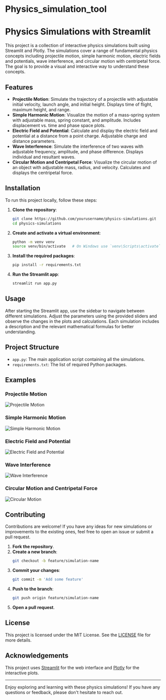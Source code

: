 # Physics_simulation_tool
# Physics Simulations with Streamlit

This project is a collection of interactive physics simulations built using Streamlit and Plotly. The simulations cover a range of fundamental physics concepts including projectile motion, simple harmonic motion, electric fields and potentials, wave interference, and circular motion with centripetal force. The goal is to provide a visual and interactive way to understand these concepts.

## Features

- **Projectile Motion**: Simulate the trajectory of a projectile with adjustable initial velocity, launch angle, and initial height. Displays time of flight, maximum height, and range.
- **Simple Harmonic Motion**: Visualize the motion of a mass-spring system with adjustable mass, spring constant, and amplitude. Includes displacement vs. time and phase space plots.
- **Electric Field and Potential**: Calculate and display the electric field and potential at a distance from a point charge. Adjustable charge and distance parameters.
- **Wave Interference**: Simulate the interference of two waves with adjustable frequency, amplitude, and phase difference. Displays individual and resultant waves.
- **Circular Motion and Centripetal Force**: Visualize the circular motion of an object with adjustable mass, radius, and velocity. Calculates and displays the centripetal force.

## Installation

To run this project locally, follow these steps:

1. **Clone the repository**:
    ```bash
    git clone https://github.com/yourusername/physics-simulations.git
    cd physics-simulations
    ```

2. **Create and activate a virtual environment**:
    ```bash
    python -m venv venv
    source venv/bin/activate   # On Windows use `venv\Scripts\activate`
    ```

3. **Install the required packages**:
    ```bash
    pip install -r requirements.txt
    ```

4. **Run the Streamlit app**:
    ```bash
    streamlit run app.py
    ```

## Usage

After starting the Streamlit app, use the sidebar to navigate between different simulations. Adjust the parameters using the provided sliders and observe the changes in the plots and calculations. Each simulation includes a description and the relevant mathematical formulas for better understanding.

## Project Structure

- `app.py`: The main application script containing all the simulations.
- `requirements.txt`: The list of required Python packages.

## Examples

### Projectile Motion

![Projectile Motion](images/projectile_motion.png)

### Simple Harmonic Motion

![Simple Harmonic Motion](images/simple_harmonic_motion.png)

### Electric Field and Potential

![Electric Field and Potential](images/electric_field_potential.png)

### Wave Interference

![Wave Interference](images/wave_interference.png)

### Circular Motion and Centripetal Force

![Circular Motion](images/circular_motion.png)

## Contributing

Contributions are welcome! If you have any ideas for new simulations or improvements to the existing ones, feel free to open an issue or submit a pull request.

1. **Fork the repository**.
2. **Create a new branch**:
    ```bash
    git checkout -b feature/simulation-name
    ```
3. **Commit your changes**:
    ```bash
    git commit -m 'Add some feature'
    ```
4. **Push to the branch**:
    ```bash
    git push origin feature/simulation-name
    ```
5. **Open a pull request**.

## License

This project is licensed under the MIT License. See the [LICENSE](LICENSE) file for more details.

## Acknowledgements

This project uses [Streamlit](https://streamlit.io/) for the web interface and [Plotly](https://plotly.com/) for the interactive plots.

---

Enjoy exploring and learning with these physics simulations! If you have any questions or feedback, please don't hesitate to reach out.
